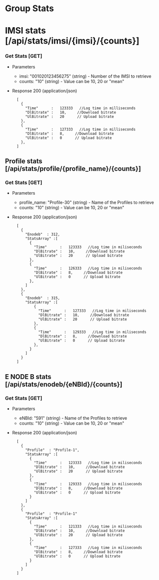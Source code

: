# Group Stats

# IMSI stats [/api/stats/imsi/{imsi}/{counts}]

### Get Stats [GET]

+ Parameters
    + imsi: "001020123456275" (string) - Number of the IMSI to retrieve
    + counts: "10" (string) - Value can be 10, 20 or  "mean"

+ Response 200 (application/json)
      
        [
          {
            "Time"      :   123333   //Log time in milliseconds 
            "DlBitrate" :   10,     //Download bitrate  
            "UlBitrate" :   20      // Upload bitrate 
          },
          {
            "Time"      :   127333   //Log time in milliseconds
            "DlBitrate" :   8,     //Download bitrate  
            "UlBitrate" :   0      // Upload bitrate 
          },
        ]

## Profile stats [/api/stats/profile/{profile_name}/{counts}]

### Get Stats [GET]

+ Parameters
    + profile_name: "Profile-30" (string) - Name of the Profiles to retrieve
    + counts: "10" (string) - Value can be 10, 20 or  "mean"

+ Response 200 (application/json)
      
        [
          {
            "Enodeb"  : 312,
            "StatsArray" :[
              { 
                "Time"      :   123333   //Log time in miliseconds
                "DlBitrate" :   10,     //Download bitrate  
                "UlBitrate" :   20      // Upload bitrate 
              },
              {
                "Time"      :   126333   //Log time in miliseconds
                "DlBitrate" :   8,     //Download bitrate  
                "UlBitrate" :   0      // Upload bitrate 
              },
            ]
          },
          {
            "Enodeb"  : 315,
            "StatsArray" :[
                {
                  "Time"      :   127333   //Log time in miliseconds
                  "DlBitrate" :   10,     //Download bitrate  
                  "UlBitrate" :   20      // Upload bitrate 
                },
                {
                  "Time"      :   129333   //Log time in miliseconds
                  "DlBitrate" :   8,     //Download bitrate  
                  "UlBitrate" :   0      // Upload bitrate 
                },
              }
            ]
          }
        ]

## E NODE B stats [/api/stats/enodeb/{eNBId}/{counts}]

### Get Stats [GET]

+ Parameters
    + eNBId: "591" (string) - Name of the Profiles to retrieve
    + counts: "10" (string) - Value can be 10, 20 or  "mean"

+ Response 200 (application/json)

        [
          {
            "Profile"  : "Profile-1",
            "StatsArray" :[
              {
                "Time"      :   123333   //Log time in miliseconds
                "DlBitrate" :   10,     //Download bitrate  
                "UlBitrate" :   20      // Upload bitrate 
              },
              {
                "Time"      :   129333   //Log time in miliseconds
                "DlBitrate" :   8,     //Download bitrate  
                "UlBitrate" :   0      // Upload bitrate 
              }
            ]
          },
          {
            "Profile"  : "Profile-1"
            "StatsArray" :[
              {
                "Time"      :   121333   //Log time in miliseconds
                "DlBitrate" :   10,     //Download bitrate  
                "UlBitrate" :   20      // Upload bitrate 
              },
              {
                "Time"      :   127333   //Log time in miliseconds
                "DlBitrate" :   8,     //Download bitrate  
                "UlBitrate" :   0      // Upload bitrate 
              }
            ]
          }
        ]

